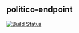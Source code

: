 ## politico-endpoint
[![Build Status](https://travis-ci.org/saslamp/endpoint-politico.svg?branch=master)](https://travis-ci.org/saslamp/endpoint-politico)
